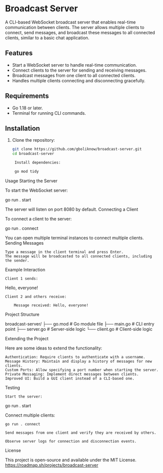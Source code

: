 # Broadcast Server

A CLI-based WebSocket broadcast server that enables real-time communication between clients. The server allows multiple clients to connect, send messages, and broadcast these messages to all connected clients, similar to a basic chat application.

## Features

- Start a WebSocket server to handle real-time communication.
- Connect clients to the server for sending and receiving messages.
- Broadcast messages from one client to all connected clients.
- Handles multiple clients connecting and disconnecting gracefully.

## Requirements

- Go 1.18 or later.
- Terminal for running CLI commands.

## Installation

1. Clone the repository:
   ```bash
   git clone https://github.com/gboliknow/broadcast-server.git
   cd broadcast-server

    Install dependencies:

    go mod tidy

Usage
Starting the Server

To start the WebSocket server:

go run . start

The server will listen on port 8080 by default.
Connecting a Client

To connect a client to the server:

go run . connect

You can open multiple terminal instances to connect multiple clients.
Sending Messages

    Type a message in the client terminal and press Enter.
    The message will be broadcasted to all connected clients, including the sender.

Example Interaction

    Client 1 sends:

Hello, everyone!

    Client 2 and others receive:

        Message received: Hello, everyone!

Project Structure

broadcast-server/
├── go.mod           # Go module file
├── main.go          # CLI entry point
├── server.go        # Server-side logic
└── client.go        # Client-side logic

Extending the Project

Here are some ideas to extend the functionality:

    Authentication: Require clients to authenticate with a username.
    Message History: Maintain and display a history of messages for new clients.
    Custom Ports: Allow specifying a port number when starting the server.
    Private Messaging: Implement direct messages between clients.
    Improved UI: Build a GUI client instead of a CLI-based one.

Testing

    Start the server:

go run . start

Connect multiple clients:

    go run . connect

    Send messages from one client and verify they are received by others.

    Observe server logs for connection and disconnection events.

License

This project is open-source and available under the MIT License.
https://roadmap.sh/projects/broadcast-server
